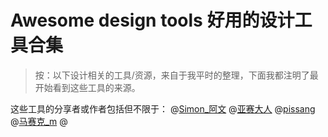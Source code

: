 # Awesome design tools 好用的设计工具合集

> 按：以下设计相关的工具/资源，来自于我平时的整理，下面我都注明了最开始看到这些工具的来源。

这些工具的分享者或作者包括但不限于：
@[Simon_阿文](https://weibo.com/simonstudio2?topnav=1&wvr=6&topsug=1)
@[亚赛大人](https://weibo.com/psaiaevegas?topnav=1&wvr=6&topsug=1)
@[pissang](https://weibo.com/pissang?topnav=1&wvr=6&topsug=1)
@[马赛克_m](https://weibo.com/hellomosaic?topnav=1&wvr=6&topsug=1&is_all=1)
@
